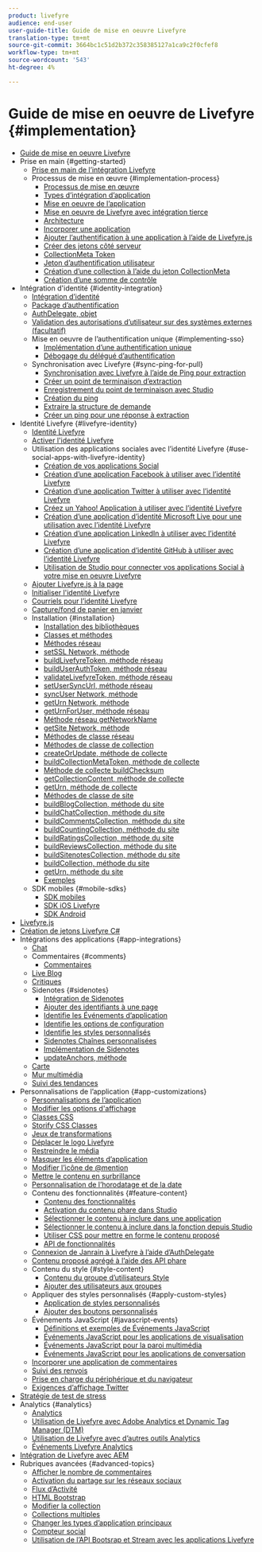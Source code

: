 ```yaml
---
product: livefyre
audience: end-user
user-guide-title: Guide de mise en oeuvre Livefyre
translation-type: tm+mt
source-git-commit: 3664bc1c51d2b372c358385127a1ca9c2f0cfef8
workflow-type: tm+mt
source-wordcount: '543'
ht-degree: 4%

---
```



# Guide de mise en oeuvre de Livefyre {#implementation}

+ [Guide de mise en oeuvre Livefyre](home.md)
+ Prise en main {#getting-started}
   + [Prise en main de l’intégration Livefyre](c-getting-started/c-getting-started.md)
   + Processus de mise en œuvre {#implementation-process}
      + [Processus de mise en œuvre](c-getting-started/c-implementation-process/c-implementation-process.md)
      + [Types d’intégration d’application](c-getting-started/c-implementation-process/c-app-integration-types.md)
      + [Mise en oeuvre de l’application](c-getting-started/designer-app-implementation.md)
      + [Mise en oeuvre de Livefyre avec intégration tierce](c-app-integrations/implement-livefyre-3rd-party.md)
      + [Architecture](c-getting-started/c-implementation-process/c-architecture.md)
      + [Incorporer une application](c-getting-started/c-implementation-process/c-using-livefyre.js-to-create-customize-and-use-apps-on-your-site.md)
      + [Ajouter l’authentification à une application à l’aide de Livefyre.js](c-getting-started/c-implementation-process/c-add-authetication-to-an-app-using-livefyre.js.md)
      + [Créer des jetons côté serveur](c-getting-started/c-implementation-process/c-build-server-side-tokens.md)
      + [CollectionMeta Token](c-getting-started/c-implementation-process/c-collectionmeta-tokent.md)
      + [Jeton d’authentification utilisateur](c-getting-started/c-implementation-process/c-user-auth-token.md)
      + [Création d’une collection à l’aide du jeton CollectionMeta](t-create-a-collectionmeta-token.md)
      + [Création d’une somme de contrôle](c-creating-a-checksum.md)
+ Intégration d&#39;identité {#identity-integration}
   + [Intégration d’identité](t-about-identity-integration/t-about-identity-integration.md)
   + [Package d’authentification](t-about-identity-integration/c-authorization-package.md)
   + [AuthDelegate, objet](t-about-identity-integration/c-building-an-auth-delegate.md)
   + [Validation des autorisations d’utilisateur sur des systèmes externes (facultatif)](t-about-identity-integration/c-posting-user-permissions-to-external-systems.md)
   + Mise en oeuvre de l’authentification unique {#implementing-sso}
      + [Implémentation d’une authentification unique](t-about-identity-integration/c-implementing-sso/c-implementing-sso.md)
      + [Débogage du délégué d’authentification](t-about-identity-integration/c-implementing-sso/c-debugging-auth.md)
   + Synchronisation avec Livefyre {#sync-ping-for-pull}
      + [Synchronisation avec Livefyre à l’aide de Ping pour extraction](t-about-identity-integration/t-sync-with-livefyre-using-ping-for-pull/t-sync-with-livefyre-using-ping-for-pull.md)
      + [Créer un point de terminaison d’extraction](t-about-identity-integration/t-sync-with-livefyre-using-ping-for-pull/t-build-the-pull-endpoint.md)
      + [Enregistrement du point de terminaison avec Studio](t-about-identity-integration/t-sync-with-livefyre-using-ping-for-pull/c-register-the-endpoint-with-studio.md)
      + [Création du ping](t-about-identity-integration/t-sync-with-livefyre-using-ping-for-pull/t-build-the-ping.md)
      + [Extraire la structure de demande](t-about-identity-integration/t-sync-with-livefyre-using-ping-for-pull/t-pull-request-structure.md)
      + [Créer un ping pour une réponse à extraction](t-about-identity-integration/t-sync-with-livefyre-using-ping-for-pull/c-build-the-ping-for-pull-response.md)
+ Identité Livefyre {#livefyre-identity}
   + [Identité Livefyre](c-livefyre-identity-comp/c-livefyre-identity-comp.md)
   + [Activer l&#39;identité Livefyre](c-livefyre-identity-comp/t-enable-livefyre-identity.md)
   + Utilisation des applications sociales avec l’identité Livefyre {#use-social-apps-with-livefyre-identity}
      + [Création de vos applications Social](c-livefyre-identity-comp/t-create-your-social-apps.md)
      + [Création d’une application Facebook à utiliser avec l’identité Livefyre](c-livefyre-identity-comp/t-create-a-facebook-app-for-use-with-livefyre-identity.md)
      + [Création d’une application Twitter à utiliser avec l’identité Livefyre](c-livefyre-identity-comp/t-create-a-twitter-app-for-use-with-livefyre-identity.md)
      + [Créez un Yahoo! Application à utiliser avec l’identité Livefyre](c-livefyre-identity-comp/t-create-a-yahoo-app-for-use-with-livefyre-identity.md)
      + [Création d’une application d’identité Microsoft Live pour une utilisation avec l’identité Livefyre](c-livefyre-identity-comp/t-create-a-microsoft-live-id-app-for-use-with-livefyre-identity.md)
      + [Création d’une application LinkedIn à utiliser avec l’identité Livefyre](c-livefyre-identity-comp/t-create-a-linkedin-app-for-use-with-livefyre-identity.md)
      + [Création d’une application d’identité GitHub à utiliser avec l’identité Livefyre](c-livefyre-identity-comp/c-create-a-github-identity.md)
      + [Utilisation de Studio pour connecter vos applications Social à votre mise en oeuvre Livefyre](c-livefyre-identity-comp/t-using-studio-to-connect-your-social-apps-to-your-livefyre-implementation.md)
   + [Ajouter Livefyre.js à la page](c-livefyre-identity-comp/t-add-livefyre.js-to-the-page.md)
   + [Initialiser l&#39;identité Livefyre](c-livefyre-identity-comp/t-initialize-livefyre-identity.md)
   + [Courriels pour l’identité Livefyre](c-livefyre-identity-comp/c-emails-for-livefyre-identity.md)
   + [Capture/fond de panier en janvier](c-livefyre-identity-comp/c-janrain-capture-backplane-comp.md)
   + Installation {#installation}
      + [Installation des bibliothèques](c-installing-libraries/c-installing-libraries.md)
      + [Classes et méthodes](c-installing-libraries/c-methods-livefyre.md)
      + [Méthodes réseau](c-installing-libraries/c-network-methods.md)
      + [setSSL Network, méthode](c-installing-libraries/r-setssl-method.md)
      + [buildLivefyreToken, méthode réseau](c-installing-libraries/r-buildlivefyretoken-method.md)
      + [buildUserAuthToken, méthode réseau](c-installing-libraries/r-builduserauthtoken-method.md)
      + [validateLivefyreToken, méthode réseau](c-installing-libraries/c-validatelivefyretoken-network-method.md)
      + [setUserSyncUrl, méthode réseau](c-installing-libraries/r-setusersyncurl-method.md)
      + [syncUser Network, méthode](c-installing-libraries/r-syncuser-method.md)
      + [getUrn Network, méthode](c-installing-libraries/r-geturn-method.md)
      + [getUrnForUser, méthode réseau](c-installing-libraries/r-geturnforuser-method.md)
      + [Méthode réseau getNetworkName](c-installing-libraries/r-getnetworkname-method.md)
      + [getSite Network, méthode](c-installing-libraries/r-getsite-method.md)
      + [Méthodes de classe réseau](c-installing-libraries/c-network-class-methods.md)
      + [Méthodes de classe de collection](c-installing-libraries/c-collection-methods.md)
      + [createOrUpdate, méthode de collecte](c-installing-libraries/r-createorupdate-collection-method.md)
      + [buildCollectionMetaToken, méthode de collecte](c-installing-libraries/r-buildcollectionmetatoken-collection-method.md)
      + [Méthode de collecte buildChecksum](c-installing-libraries/r-buildchecksum-collection-method.md)
      + [getCollectionContent, méthode de collecte](c-installing-libraries/t-getcollectioncontent-collection-method.md)
      + [getUrn, méthode de collecte](c-installing-libraries/r-geturn-collection-method.md)
      + [Méthodes de classe de site](c-installing-libraries/c-site-methods.md)
      + [buildBlogCollection, méthode du site](c-installing-libraries/r-buildblogcollection-site-method.md)
      + [buildChatCollection, méthode du site](c-installing-libraries/r-buildchatcollection-site-method.md)
      + [buildCommentsCollection, méthode du site](c-installing-libraries/r-buildcommentscollection-site-method.md)
      + [buildCountingCollection, méthode du site](c-installing-libraries/r-buildcountingcollection-site-method.md)
      + [buildRatingsCollection, méthode du site](c-installing-libraries/r-buildratingscollection-site-method.md)
      + [buildReviewsCollection, méthode du site](c-installing-libraries/r-buildreviewscollection-site-method.md)
      + [buildSitenotesCollection, méthode du site](c-installing-libraries/r-buildsitenotescollection-site-method.md)
      + [buildCollection, méthode du site](c-installing-libraries/r-buildcollection-site-method.md)
      + [getUrn, méthode du site](c-installing-libraries/r-geturn-site-method.md)
      + [Exemples](c-installing-libraries/c-libraries-examples.md)
   + SDK mobiles {#mobile-sdks}
      + [SDK mobiles](c-mobile-sdks/c-mobile-sdks.md)
      + [SDK iOS Livefyre](c-mobile-sdks/c-livefyre-ios-sdk.md)
      + [SDK Android](c-mobile-sdks/c-android-sdk.md)
+ [Livefyre.js](c-livefyre.js.md)
+ [Création de jetons Livefyre C#](c-creating-livefyre-tokens-c-.md)
+ Intégrations des applications {#app-integrations}
   + [Chat](c-app-integrations/c-app-integratios-chat.md)
   + Commentaires {#comments}
      + [Commentaires](c-app-integrations/c-comments-integration/c-comments-integration.md)
   + [Live Blog](c-app-integrations/c-live-blog-integration.md)
   + [Critiques](c-app-integrations/c-reviews-integration.md)
   + Sidenotes {#sidenotes}
      + [Intégration de Sidenotes](c-app-integrations/c-sidenotes-integration/r-sidenotes-integration.md)
      + [Ajouter des identifiants à une page](c-app-integrations/c-sidenotes-integration/r-adding-sidenotes-to-a-page.md)
      + [Identifie les Événements d’application](c-app-integrations/c-sidenotes-integration/r-app-events.md)
      + [Identifie les options de configuration](c-app-integrations/c-sidenotes-integration/r-configuration-options.md)
      + [Identifie les styles personnalisés](c-app-integrations/c-sidenotes-integration/r-custom-styles.md)
      + [Sidenotes Chaînes personnalisées](c-app-integrations/c-sidenotes-integration/r-custom-strings.md)
      + [Implémentation de Sidenotes](c-app-integrations/c-sidenotes-integration/r-sidenotes-implementation.md)
      + [updateAnchors, méthode](c-app-integrations/c-sidenotes-integration/update-anchors-method.md)
   + [Carte](c-app-integrations/c-map-integration.md)
   + [Mur multimédia](c-app-integrations/c-media-wall-integration.md)
   + [Suivi des tendances](c-app-integrations/c-trending-integration.md)
+ Personnalisations de l’application {#app-customizations}
   + [Personnalisations de l’application](c-app-customizations/c-app-customizations.md)
   + [Modifier les options d&#39;affichage](c-app-customizations/c-change-display-options.md)
   + [Classes CSS](c-app-customizations/c-css-classes.md)
   + [Storify CSS Classes](c-app-customizations/c-storify-css-classes.md)
   + [Jeux de transformations](c-app-customizations/c-translation-sets.md)
   + [Déplacer le logo Livefyre](c-app-customizations/c-move-the-livefyre-logo.md)
   + [Restreindre le média](c-app-customizations/c-restrict-media.md)
   + [Masquer les éléments d’application](c-app-customizations/c-hide-app-elements.md)
   + [Modifier l’icône de @mention](c-app-customizations/c-change-mention-icon.md)
   + [Mettre le contenu en surbrillance](c-app-customizations/c-highlight-content.md)
   + [Personnalisation de l’horodatage et de la date](c-app-customizations/c-date-time-stamp.md)
   + Contenu des fonctionnalités {#feature-content}
      + [Contenu des fonctionnalités](c-app-customizations/t-feature-content.md)
      + [Activation du contenu phare dans Studio](c-app-customizations/t-enable-featuring-content-in-studio.md)
      + [Sélectionner le contenu à inclure dans une application](c-app-customizations/t-select-content-to-feature.md)
      + [Sélectionner le contenu à inclure dans la fonction depuis Studio](c-app-customizations/t-select-content-to-feature-from-studio.md)
      + [Utiliser CSS pour mettre en forme le contenu proposé](c-app-customizations/c-use-css-to-style-featured-content.md)
      + [API de fonctionnalités](c-app-customizations/c-feature-apis.md)
   + [Connexion de Janrain à Livefyre à l’aide d’AuthDelegate](c-app-customizations/c-connecting-janrain-to-livefyre-using-authdelegate.md)
   + [Contenu proposé agrégé à l’aide des API phare](c-app-customizations/c-aggregated-featured-content-using-the-featured-apis.md)
   + Contenu du style {#style-content}
      + [Contenu du groupe d’utilisateurs Style](c-app-customizations/c-style-user-group-content.md)
      + [Ajouter des utilisateurs aux groupes](c-app-customizations/c-adding-users-to-groups.md)
   + Appliquer des styles personnalisés {#apply-custom-styles}
      + [Application de styles personnalisés](c-app-customizations/c-applying-custom-styles-.md)
      + [Ajouter des boutons personnalisés](c-app-customizations/t-add-custom-buttons.md)
   + Événements JavaScript {#javascript-events}
      + [Définitions et exemples de Événements JavaScript](c-app-customizations/c-javascript-events.md)
      + [Événements JavaScript pour les applications de visualisation](c-app-customizations/c-javascript-events-for-visualization-apps.md)
      + [Événements JavaScript pour la paroi multimédia](c-app-customizations/c-javascript-events-media-wall.md)
      + [Événements JavaScript pour les applications de conversation](c-app-customizations/c-javascript-events-for-conversation-apps.md)
   + [Incorporer une application de commentaires](c-app-customizations/c-embed-a-comments-app.md)
   + [Suivi des renvois](c-app-customizations/c-referral-tracking.md)
   + [Prise en charge du périphérique et du navigateur](c-app-customizations/c-device-and-browser-support.md)
   + [Exigences d’affichage Twitter](c-app-customizations/c-twitter-display-requirements.md)
+ [Stratégie de test de stress](c-stress-test-policy.md)
+ Analytics {#analytics}
   +  [Analytics](livefyre-analytics/livefyre-analytics.md)
   + [Utilisation de Livefyre avec Adobe Analytics et Dynamic Tag Manager (DTM)](livefyre-analytics/c-use-livefyre-with-adobe-analytics.md)
   + [Utilisation de Livefyre avec d’autres outils Analytics](livefyre-analytics/c-livefyre-analytics.md)
   + [Événements Livefyre Analytics](livefyre-analytics/c-livefyre-analytics-events.md)
+ [Intégration de Livefyre avec AEM](c-livefyre-aem-integration.md)
+ Rubriques avancées {#advanced-topics}
   + [Afficher le nombre de commentaires](c-advanced-topics/t-display-comment-count.md)
   + [Activation du partage sur les réseaux sociaux](c-advanced-topics/c-enabling-social-sharing.md)
   + [Flux d’Activité](c-advanced-topics/c-activity-stream.md)
   + [HTML Bootstrap](c-advanced-topics/c-bootstrap-html.md)
   + [Modifier la collection](c-advanced-topics/c-change-collection.md)
   + [Collections multiples](c-advanced-topics/c-multiple-collections.md)
   + [Changer les types d’application principaux](c-advanced-topics/c-switch-core-app-types.md)
   + [Compteur social](c-advanced-topics/c-social-counter.md)
   + [Utilisation de l’API Bootsrap et Stream avec les applications Livefyre](c-advanced-topics/bootstrap-stream-api.md)
